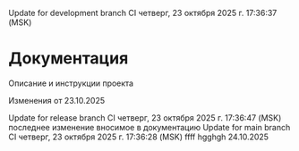 Update for development branch CI четверг, 23 октября 2025 г. 17:36:37 (MSK)
# Документация

Описание и инструкции проекта

Изменения от 23.10.2025

Update for release branch CI четверг, 23 октября 2025 г. 17:36:47 (MSK)
последнее изменение вносимое в документацию
Update for main branch CI четверг, 23 октября 2025 г. 17:36:28 (MSK)
ffff
hgghgh
24.10.2025
